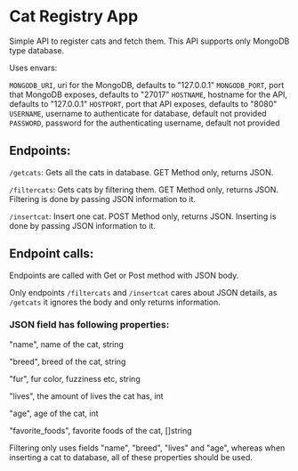 # Cat Registry App

Simple API to register cats and fetch them. This API supports only MongoDB type database.

Uses envars:

`MONGODB_URI`, uri for the MongoDB, defaults to "127.0.0.1"
`MONGODB_PORT`, port that MongoDB exposes, defaults to "27017"
`HOSTNAME`, hostname for the API, defaults to "127.0.0.1"
`HOSTPORT`, port that API exposes, defaults to "8080"
`USERNAME`, username to authenticate for database, default not provided
`PASSWORD`, password for the authenticating username, default not provided

## Endpoints:

`/getcats`: Gets all the cats in database. GET Method only, returns JSON.

`/filtercats`: Gets cats by filtering them. GET Method only, returns JSON. Filtering is done by passing JSON information to it.

`/insertcat`: Insert one cat. POST Method only, returns JSON. Inserting is done by passing JSON information to it.

## Endpoint calls:

Endpoints are called with Get or Post method with JSON body.

Only endpoints `/filtercats` and `/insertcat` cares about JSON details, as `/getcats` it ignores the body and only returns information.

### JSON field has following properties:

"name", name of the cat, string

"breed", breed of the cat, string

"fur", fur color, fuzziness etc, string

"lives", the amount of lives the cat has, int

"age", age of the cat, int

"favorite_foods", favorite foods of the cat, []string

Filtering only uses fields "name", "breed", "lives" and "age", whereas when inserting a cat to database, all of these properties should be used.
